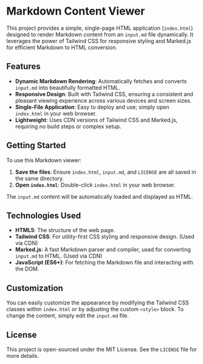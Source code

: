 # Markdown Content Viewer

This project provides a simple, single-page HTML application (`index.html`) designed to render Markdown content from an `input.md` file dynamically. It leverages the power of Tailwind CSS for responsive styling and Marked.js for efficient Markdown to HTML conversion.

## Features

- **Dynamic Markdown Rendering**: Automatically fetches and converts `input.md` into beautifully formatted HTML.
- **Responsive Design**: Built with Tailwind CSS, ensuring a consistent and pleasant viewing experience across various devices and screen sizes.
- **Single-File Application**: Easy to deploy and use; simply open `index.html` in your web browser.
- **Lightweight**: Uses CDN versions of Tailwind CSS and Marked.js, requiring no build steps or complex setup.

## Getting Started

To use this Markdown viewer:

1.  **Save the files**: Ensure `index.html`, `input.md`, and `LICENSE` are all saved in the same directory.
2.  **Open `index.html`**: Double-click `index.html` in your web browser.

The `input.md` content will be automatically loaded and displayed as HTML.

## Technologies Used

-   **HTML5**: The structure of the web page.
-   **Tailwind CSS**: For utility-first CSS styling and responsive design. (Used via CDN)
-   **Marked.js**: A fast Markdown parser and compiler, used for converting `input.md` to HTML. (Used via CDN)
-   **JavaScript (ES6+)**: For fetching the Markdown file and interacting with the DOM.

## Customization

You can easily customize the appearance by modifying the Tailwind CSS classes within `index.html` or by adjusting the custom `<style>` block. To change the content, simply edit the `input.md` file.

## License

This project is open-sourced under the MIT License. See the `LICENSE` file for more details.
